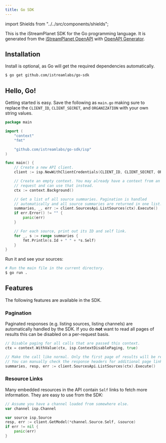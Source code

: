 ```yaml
---
title: Go SDK
---
```


import Shields from "../../src/components/shields";

<Shields
	github="https://github.com/istreamlabs/go-sdk"
	docs="https://pkg.go.dev/github.com/istreamlabs/go-sdk"/>

This is the iStreamPlanet SDK for the Go programming language. It is generated from the [iStreamPlanet OpenAPI](https://api.istreamplanet.com/openapi.json) with [OpenAPI Generator](https://openapi-generator.tech/).

## Installation

Install is optional, as Go will get the required dependencies automatically.

```sh
$ go get github.com/istreamlabs/go-sdk
```

## Hello, Go!

Getting started is easy. Save the following as `main.go` making sure to replace the `CLIENT_ID`, `CLIENT_SECRET`, and `ORGANIZATION` with your own string values.

```go
package main

import (
	"context"
	"fmt"

	"github.com/istreamlabs/go-sdk/isp"
)

func main() {
	// Create a new API client.
	client := isp.NewWithClientCredentials(CLIENT_ID, CLIENT_SECRET, ORGANIZATION)

	// Create an empty context. You may already have a context from an incoming
	// request and can use that instead.
	ctx := context.Background()

	// Get a list of all source summaries. Pagination is handled
	// automatically and all source summaries are returned in one list.
	summaries, _, err := client.SourcesApi.ListSources(ctx).Execute()
	if err.Error() != "" {
		panic(err)
	}

	// For each source, print out its ID and self link.
	for _, s := range summaries {
		fmt.Println(s.Id + " " + *s.Self)
	}
}
```

Run it and see your sources:

```sh
# Run the main file in the current directory.
$ go run .
```

## Features

The following features are available in the SDK.

### Pagination

Paginated responses (e.g. listing sources, listing channels) are automatically handled by the SDK. If you do **not** want to read all pages of results this can be disabled on a per-request basis.

```go
// Disable paging for all calls that are passed this context.
ctx = context.WithValue(ctx, isp.ContextDisablePaging, true)

// Make the call like normal. Only the first page of results will be returned.
// You can manually check the response headers for additional page links.
summaries, resp, err := client.SourcesApi.ListSources(ctx).Execute()
```

### Resource Links

Many embedded resources in the API contain `Self` links to fetch more information. They are easy to use from the SDK:

```go
// Assume you have a channel loaded from somewhere else.
var channel isp.Channel

var source isp.Source
resp, err := client.GetModel(*channel.Source.Self, &source)
if err != nil {
	panic(err)
}
```
